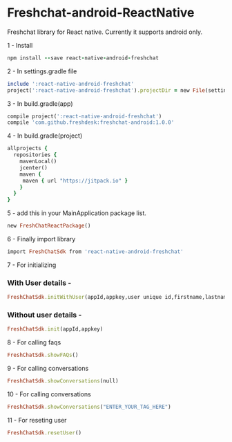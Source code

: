 # Freshchat-android-ReactNative

Freshchat library for React native. Currently it supports android only.

1 - Install 
```ruby
npm install --save react-native-android-freshchat
```

2 - In settings.gradle file 
```ruby
include ':react-native-android-freshchat'
project(':react-native-android-freshchat').projectDir = new File(settingsDir, '../node_modules/react-native-android-freshchat/android')
```

3 - In build.gradle(app) 
```ruby
compile project(':react-native-android-freshchat') 
compile 'com.github.freshdesk:freshchat-android:1.0.0'
```

4 - In build.gradle(project) 
```ruby
allprojects {
  repositories {
    mavenLocal()
    jcenter()
    maven {
     maven { url "https://jitpack.io" }
    }
  }
}
```


5 - add this in your MainApplication package list.
```ruby
new FreshChatReactPackage()
```

6 - Finally import library 
```ruby
import FreshChatSdk from 'react-native-android-freshchat'
```

7 - For initializing
### With User details -
```ruby
FreshChatSdk.initWithUser(appId,appkey,user unique id,firstname,lastname,email,mobile,country code);
```
### Without user details -
```ruby
FreshChatSdk.init(appId,appkey)
```

8 - For calling faqs
```ruby
FreshChatSdk.showFAQs()
```

9 - For calling conversations
```ruby
FreshChatSdk.showConversations(null)
```

10 - For calling conversations
```ruby
FreshChatSdk.showConversations("ENTER_YOUR_TAG_HERE")
```

11 - For reseting user
```ruby
FreshChatSdk.resetUser()
```
